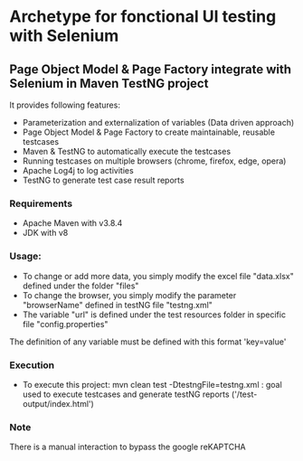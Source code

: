 # Archetype for fonctional UI testing with Selenium 

## Page Object Model & Page Factory integrate with Selenium in Maven TestNG project 

It provides following features:

* Parameterization and externalization of variables (Data driven approach)
* Page Object Model & Page Factory to create maintainable, reusable testcases
* Maven & TestNG to automatically execute the testcases
* Running testcases on multiple browsers (chrome, firefox, edge, opera) 
* Apache Log4j to log activities
* TestNG to generate test case result reports 

### Requirements

* Apache Maven with v3.8.4
* JDK with v8

### Usage:

* To change or add more data, you simply modify the excel file "data.xlsx" defined under the folder "files"
* To change the browser, you simply modify the parameter "browserName" defined in testNG file "testng.xml"
* The variable "url" is defined under the test resources folder in specific file "config.properties"

The definition of any variable must be defined with this format 'key=value'


### Execution

* To execute this project:
mvn clean test -DtestngFile=testng.xml : goal used to execute testcases and generate testNG reports ('/test-output/index.html')

### Note
There is a manual interaction to bypass the google reKAPTCHA 

 

